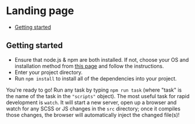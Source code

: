 # Landing page

* [Getting started](#getting-started)

## Getting started
* Ensure that node.js & npm are both installed. If not, choose your OS and installation method from [this page](https://nodejs.org/en/download/package-manager/) and follow the instructions.
* Enter your project directory.
* Run `npm install` to install all of the dependencies into your project.

You're ready to go! Run any task by typing `npm run task` (where "task" is the name of the task in the `"scripts"` object). The most useful task for rapid development is `watch`. It will start a new server, open up a browser and watch for any SCSS or JS changes in the `src` directory; once it compiles those changes, the browser will automatically inject the changed file(s)!
